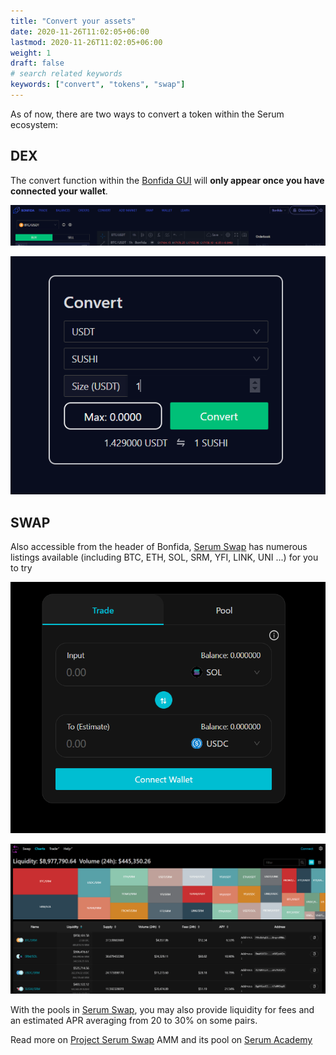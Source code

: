 ```yaml
---
title: "Convert your assets"
date: 2020-11-26T11:02:05+06:00
lastmod: 2020-11-26T11:02:05+06:00
weight: 1
draft: false
# search related keywords
keywords: ["convert", "tokens", "swap"]
---
```


As of now, there are two ways to convert a token within the Serum ecosystem:

## DEX

The convert function within the [Bonfida GUI](https://bonfida.com/dex/#/) will **only appear once you have connected your wallet**.

![convert-1](convert-1.png)

![convert-2](convert-2.png)

## SWAP

Also accessible from the header of Bonfida, [Serum Swap](https://swap.bonfida.com) has numerous listings available (including BTC, ETH, SOL, SRM, YFI, LINK, UNI ...) for you to try

![convert-3](convert-3.png)

![convert-4](convert-4.png)

With the pools in [Serum Swap](https://swap.bonfida.com), you may also provide liquidity for fees and an estimated APR averaging from 20 to 30% on some pairs.

Read more on [Project Serum Swap](https://swap.bonfida.com/#) AMM and its pool on [Serum Academy](https://serum-academy.com/en/serum-swap/)
